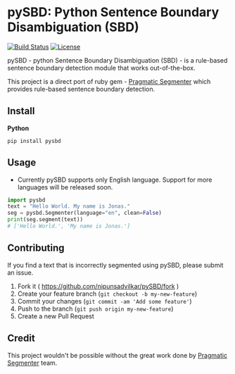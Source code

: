 # pySBD: Python Sentence Boundary Disambiguation (SBD)

[![Build Status](https://travis-ci.org/nipunsadvilkar/pySBD.svg?branch=master)](https://travis-ci.org/nipunsadvilkar/pySBD) [![License](https://img.shields.io/badge/license-MIT-brightgreen.svg?style=flat)](https://github.com/nipunsadvilkar/pySBD/blob/master/LICENSE)

pySBD - python Sentence Boundary Disambiguation (SBD) - is a rule-based sentence boundary detection module that works out-of-the-box.

This project is a direct port of ruby gem - [Pragmatic Segmenter](https://github.com/diasks2/pragmatic_segmenter) which provides rule-based sentence boundary detection.

## Install

**Python**

    pip install pysbd

## Usage

-   Currently pySBD supports only English language. Support for more languages will be released soon.

```python
import pysbd
text = "Hello World. My name is Jonas."
seg = pysbd.Segmenter(language="en", clean=False)
print(seg.segment(text))
# ['Hello World.', 'My name is Jonas.']
```

## Contributing

If you find a text that is incorrectly segmented using pySBD, please submit an issue.

1.  Fork it ( https://github.com/nipunsadvilkar/pySBD/fork )
2.  Create your feature branch (`git checkout -b my-new-feature`)
3.  Commit your changes (`git commit -am 'Add some feature'`)
4.  Push to the branch (`git push origin my-new-feature`)
5.  Create a new Pull Request

## Credit

This project wouldn't be possible without the great work done by [Pragmatic Segmenter](https://github.com/diasks2/pragmatic_segmenter) team.
